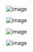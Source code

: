 
![image](https://user-images.githubusercontent.com/101467894/161446496-5a580e2a-8079-49d6-a3ce-0eaf147c735c.png)

![image](https://user-images.githubusercontent.com/101467894/161446557-da9d46e4-4921-4d7f-a53b-5c3245a5a716.png)

![image](https://user-images.githubusercontent.com/101467894/161446591-22964f12-bfe5-44b4-952a-c5f0a8b71a97.png)

![image](https://user-images.githubusercontent.com/101467894/161446609-af0f5eee-be67-4ee4-8335-ed7d6751f254.png)
